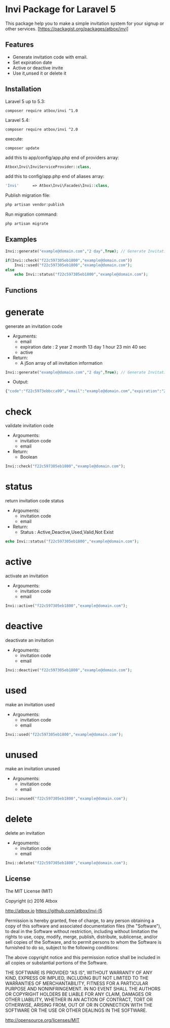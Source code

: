 # Invi Package for Laravel 5 #

This package help you to make a simple invitation system for your signup or other services.
[https://packagist.org/packages/atbox/invi]

## Features ##
- Generate invitation code with email.
- Set expiration date
- Active or deactive invite
- Use it,unsed it or delete it

## Installation ##
Laravel 5 up to 5.3:
```
composer require atbox/invi ^1.0
```

Laravel 5.4:
```
composer require atbox/invi ^2.0
```

execute:
```
composer update
```

add this to app/config/app.php end of providers array:
```php
Atbox\Invi\InviServiceProvider::class,
```

add this to config/app.php end of aliases array:
```php
'Invi'      => Atbox\Invi\Facades\Invi::class,
```

Publish migration file:
```php
php artisan vendor:publish
```

Run migration command:
```php
php artisan migrate
```

## Examples ##


```php
Invi::generate("example@domain.com","2 day",True); // Generate Invitation

if(Invi::check("f22c597305eb1800","example@domain.com"))
	Invi::used("f22c597305eb1800","example@domain.com");
else
	echo Invi::status("f22c597305eb1800","example@domain.com");
```


## Functions ##

generate
==
generate an invitation code
- Arguments:
	- email
	- expiration date : 2 year 2 month 13 day 1 hour 23 min 40 sec
	- active
- Return:
	- A jSon array of all invitation information

```php
Invi::generate("example@domain.com","2 day",True); // Generate Invitation
```
- Output:

```php
{"code":"f22c5973ebbcca99","email":"example@domain.com","expiration":"2013-05-10 15:58:41 ","active":true,"used":"0"}
```

check
===
validate invitation code
- Argouments:
	- invitation code
	- email
- Return:
	- Boolean


```php
Invi::check("f22c597305eb1800","example@domain.com");
```

status
===
return invitation code status
- Argouments:
	- invitation code
	- email
- Return:
	- Status :  Active,Deactive,Used,Valid,Not Exist

```php
echo Invi::status("f22c597305eb1800","example@domain.com");
```

active
===
activate an invitation
- Argouments:
	- invitation code
	- email

```php
Invi::active("f22c597305eb1800","example@domain.com");
```

deactive
===
deactivate an invitation
- Argouments:
	- invitation code
	- email

```php
Invi::deactive("f22c597305eb1800","example@domain.com");
```

used
==
make an invitation used
- Argouments:
	- invitation code
	- email

```php
Invi::used("f22c597305eb1800","example@domain.com");
```

unused
==
make an invitation unused
- Argouments:
	- invitation code
	- email

```php
Invi::unused("f22c597305eb1800","example@domain.com");
```

delete
==
delete an invitation
- Argouments:
	- invitation code
	- email

```php
Invi::delete("f22c597305eb1800","example@domain.com");
```


## License ##

The MIT License (MIT)

Copyright (c) 2016 Atbox

http://atbox.io
https://github.com/atbox/invi-l5

Permission is hereby granted, free of charge, to any person obtaining a copy of
this software and associated documentation files (the "Software"), to deal in
the Software without restriction, including without limitation the rights to use,
copy, modify, merge, publish, distribute, sublicense, and/or sell copies of
the Software, and to permit persons to whom the Software is furnished to do so,
subject to the following conditions:

The above copyright notice and this permission notice shall be included in all
copies or substantial portions of the Software.

THE SOFTWARE IS PROVIDED "AS IS", WITHOUT WARRANTY OF ANY KIND,
EXPRESS OR IMPLIED, INCLUDING BUT NOT LIMITED TO THE WARRANTIES OF MERCHANTABILITY,
FITNESS FOR A PARTICULAR PURPOSE AND NONINFRINGEMENT. IN NO EVENT SHALL THE AUTHORS
OR COPYRIGHT HOLDERS BE LIABLE FOR ANY CLAIM, DAMAGES OR OTHER LIABILITY, WHETHER IN
AN ACTION OF CONTRACT, TORT OR OTHERWISE, ARISING FROM, OUT OF OR IN CONNECTION WITH
THE SOFTWARE OR THE USE OR OTHER DEALINGS IN THE SOFTWARE.

http://opensource.org/licenses/MIT
